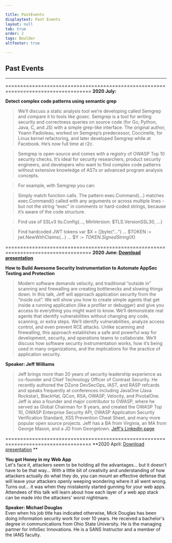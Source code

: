 ```yaml
---

title: PastEvents
displaytext: Past Events
layout: null
tab: true
order: 2
tags: Boulder
altfooter: true

---
```


## Past Events
<hr>

===================================================================================
**2020 July:**

**Detect complex code patterns using semantic grep** <br>
>We’ll discuss a static analysis tool we’re developing called Semgrep and compare it to tools like gosec. Semgrep is a tool for writing security and correctness queries on source code (for Go, Python, Java, C, and JS) with a simple grep-like interface. The original author, Yoann Padioleau, worked on Semgrep’s predecessor, Coccinelle, for Linux kernel refactoring, and later developed Semgrep while at Facebook. He’s now full time at r2c.

>Semgrep is open-source and comes with a registry of OWASP Top 10 security checks. It’s ideal for security researchers, product security engineers, and developers who want to find complex code patterns without extensive knowledge of ASTs or advanced program analysis concepts.

>For example, with Semgrep you can:

>Simply match function calls. The pattern exec.Command(…) matches exec.Command() called with any arguments or across multiple lines - but not the string “exec” in comments or hard-coded strings, because it’s aware of the code structure.

>Find use of SSLv3 tls.Config{…, MinVersion: $TLS.VersionSSL30, …}

>Find hardcoded JWT tokens var $X = []byte(“…”) … $TOKEN := jwt.NewWithClaims(…) … $Y := $TOKEN.SignedString($X)

===================================================================================
**2020 June:  [Download presentation](zz_presentations_2020_06.pdf)**

**How to Build Awesome Security Instrumentation to Automate AppSec Testing and Protection** <br>
>Modern software demands velocity, and traditional “outside in” scanning and firewalling are creating bottlenecks and slowing things down. In this talk, Jeff will approach application security from the “inside out”. We will show you how to create simple agents that get inside a running application (like a profiler or debugger) and give you access to everything you might want to know. We’ll demonstrate real agents that identify vulnerabilities without changing any code, scanning, or extra steps. We’ll identify vulnerabilities, analyze access control, and even prevent RCE attacks. Unlike scanning and firewalling, this approach establishes a safe and powerful way for development, security, and operations teams to collaborate. We’ll discuss how software security instrumentation works, how it’s being used in many organizations, and the implications for the practice of application security.

**Speaker:  Jeff Williams** 
<br>
>Jeff brings more than 20 years of security leadership experience as co-founder and Chief Technology Officer of Contrast Security. He recently authored the DZone DevSecOps, IAST, and RASP refcards and speaks frequently at conferences including JavaOne (Java Rockstar), BlackHat, QCon, RSA, OWASP, Velocity, and PivotalOne. Jeff is also a founder and major contributor to OWASP, where he served as Global Chairman for 9 years, and created the OWASP Top 10, OWASP Enterprise Security API, OWASP Application Security Verification Standard, XSS Prevention Cheat Sheet, and many more popular open source projects. Jeff has a BA from Virginia, an MA from George Mason, and a JD from Georgetown. <a href="https://www.linkedin.com/in/planetlevel/" target="_blank">Jeff's LinkedIn page</a>

===================================================================================
**2020 April:  [Download presentation](zz_presentations_2020_04.pdf) **

**You got Honey in my Web App** <br>
Let's face it, attackers seem to be holding all the advantages... but it doesn't have to be that way... With a little bit of creativity and understanding of how attackers actually do what they do, you can mount an effective defense that will leave your attackers openly weeping wondering where it all went wrong. Turns out... it was when they mistakenly started gunning for your web apps. Attendees of this talk will learn about how each layer of a web app stack can be made into the attackers' worst nightmare.

**Speaker:  Michael Douglas** <br>
Even when his job title has indicated otherwise, Mick Douglas has been doing information security work for over 10 years. He received a bachelor's degree in communications from Ohio State University. He is the managing partner for InfoSec Innovations. He is a SANS Instructor and a member of the IANS faculty.